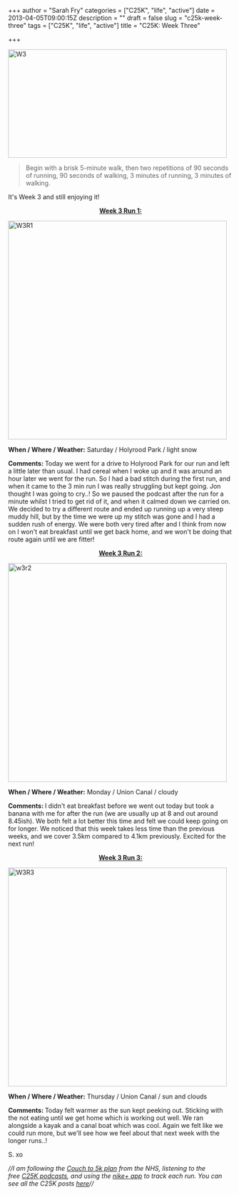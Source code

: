 +++
author = "Sarah Fry"
categories = ["C25K", "life", "active"]
date = 2013-04-05T09:00:15Z
description = ""
draft = false
slug = "c25k-week-three"
tags = ["C25K", "life", "active"]
title = "C25K: Week Three"

+++


<p style="text-align: left;"><a href="http://sweetaspi.co.uk/content/images/2013/04/W3.jpg"><img class="alignnone size-full wp-image-1629" alt="W3" src="http://sweetaspi.co.uk/content/images/2013/04/W3.jpg" width="490" height="243" /></a></p>

> Begin with a brisk 5-minute walk, then two repetitions of 90 seconds of running, 90 seconds of walking, 3 minutes of running, 3 minutes of walking.


<p style="text-align: left;">It's Week 3 and still enjoying it!</p>
<p style="text-align: center;"><span style="text-decoration: underline;"><strong>Week 3 Run 1:</strong></span></p>
<a href="http://sweetaspi.co.uk/content/images/2013/03/W3R1ib.jpg"><img class="alignnone size-full wp-image-1623" alt="W3R1" src="http://sweetaspi.co.uk/content/images/2013/03/W3R1ib.jpg" width="490" height="490" /></a>

<strong>When / Where / Weather:</strong> Saturday / Holyrood Park / light snow

<strong>Comments: </strong>Today we went for a drive to Holyrood Park for our run and left a little later than usual. I had cereal when I woke up and it was around an hour later we went for the run. So I had a bad stitch during the first run, and when it came to the 3 min run I was really struggling but kept going. Jon thought I was going to cry..! So we paused the podcast after the run for a minute whilst I tried to get rid of it, and when it calmed down we carried on. We decided to try a different route and ended up running up a very steep muddy hill, but by the time we were up my stitch was gone and I had a sudden rush of energy. We were both very tired after and I think from now on I won't eat breakfast until we get back home, and we won't be doing that route again until we are fitter!
<p style="text-align: center;"><span style="text-decoration: underline;"><strong>Week 3 Run 2:</strong></span></p>
<p style="text-align: left;"><a href="http://sweetaspi.co.uk/content/images/2013/03/W3R2ib.jpg"><img class="alignnone size-full wp-image-1626" alt="w3r2" src="http://sweetaspi.co.uk/content/images/2013/03/W3R2ib.jpg" width="490" height="490" /></a></p>
<strong>When / Where / Weather:</strong> Monday / Union Canal / cloudy

<strong>Comments: </strong>I didn't eat breakfast before we went out today but took a banana with me for after the run (we are usually up at 8 and out around 8.45ish). We both felt a lot better this time and felt we could keep going on for longer. We noticed that this week takes less time than the previous weeks, and we cover 3.5km compared to 4.1km previously. Excited for the next run!
<p style="text-align: center;"><span style="text-decoration: underline;"><strong>Week 3 Run 3:</strong></span></p>
<p style="text-align: left;"><a href="http://sweetaspi.co.uk/content/images/2013/04/W3R3ib.jpg"><img class="alignnone size-full wp-image-1631" alt="W3R3" src="http://sweetaspi.co.uk/content/images/2013/04/W3R3ib.jpg" width="490" height="490" /></a></p>
<strong>When / Where / Weather:</strong> Thursday / Union Canal / sun and clouds

<strong>Comments: </strong>Today felt warmer as the sun kept peeking out. Sticking with the not eating until we get home which is working out well. We ran alongside a kayak and a canal boat which was cool. Again we felt like we could run more, but we'll see how we feel about that next week with the longer runs..!

S. xo

<em>//I am following the <a href="http://www.nhs.uk/LiveWell/c25k/Pages/couch-to-5k.aspx" target="_blank">Couch to 5k plan</a> from the NHS, listening <em>to the free <a href="http://www.nhs.uk/Tools/Pages/couch-5K-running-plan.aspx" target="_blank">C25K podcasts</a>, and </em>using the <a href="http://nikeplus.nike.com/plus/products/gps_app/" target="_blank">nike+ app</a> to track each run. You can see all the C25K posts <a href="http://sweetaspi.co.uk/tag/C25K/" target="_blank">here</a>//</em>

